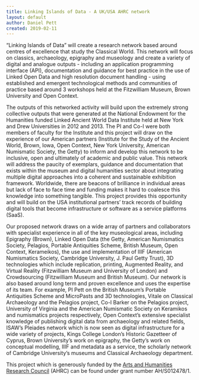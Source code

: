 ```yaml
---
title: Linking Islands of Data - A UK/USA AHRC network
layout: default
author: Daniel Pett
created: 2019-02-11
---
```

“Linking Islands of Data” will create a research network based around centres of excellence that study the Classical World. This network will focus on classics, archaeology, epigraphy and museology and create a variety of digital and analogue outputs - including an application programming interface (API), documentation and guidance for best practice in the use of Linked Open Data and high resolution document handling - using established and emergent technological methods and communities of practice based around 3 workshops held at the Fitzwilliam Museum, Brown University and Open Context.

The outputs of this networked activity will build upon the extremely strong collective outputs that were generated at the National Endowment for the Humanities funded Linked Ancient World Data Institute held at New York and Drew Universities in 2012 and 2013. The PI and Co-I were both members of faculty for the Institute and this project will draw on the experience of our American partners (Institute for the Study of the Ancient World, Brown, Iowa, Open Context, New York University, American Numismatic Society, the Getty) to inform and develop this network to be inclusive, open and ultimately of academic and public value. This network will address the paucity of exemplars, guidance and documentation that exists within the museum and digital humanities sector about integrating multiple digital approaches into a coherent and sustainable exhibition framework. Worldwide, there are beacons of brilliance in individual areas but lack of face to face time and funding makes it hard to coalesce this knowledge into something tangible. This project provides this opportunity and will build on the USA institutional partners’ track records of building digital tools that become infrastructure or software as a service platforms (SaaS).  

Our proposed network draws on a wide array of partners and collaborators with specialist experience in all of the key museological areas, including Epigraphy (Brown), Linked Open Data (the Getty, American Numismatics Society, Pelagios, Portable Antiquities Scheme, British Museum, Open Context, Kerameikos), the use and implementation of IIIF (American Numismatics Society, Cambridge University, J. Paul Getty Trust), 3D technologies which include replication, printing, Augmented Reality, and Virtual Reality (Fitzwilliam Museum and University of London) and Crowdsourcing (Fitzwilliam Museum and British Museum). Our network is also based around long term and proven excellence and uses the expertise of its team. For example, PI Pett on the British Museum’s Portable Antiquities Scheme and MicroPasts and 3D technologies, Vitale on Classical Archaeology and the Pelagios project, Co-I Barker on the Pelagios project, University of Virginia and the American Numismatic Society on Keramikos and numismatics projects respectively, Open Context’s extensive specialist knowledge of publishing digital data from archaeology and related fields, ISAW’s Pleiades network which is now seen as digital infrastructure for a wide variety of projects, Kings College London’s Historic Gazetteer of Cyprus, Brown University’s work on epigraphy, the Getty’s work on conceptual modelling, IIIF and metadata as a service,  the scholarly network of Cambridge University’s museums and Classical Archaeology department.


This project which is generously funded by the [Arts and Humanities Research Council](https://ahrc.ukri.org/) (AHRC) can be found under grant number AH/S012478/1.
